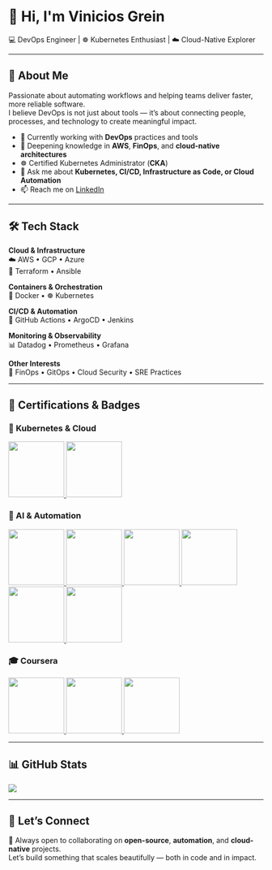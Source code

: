 # 👋 Hi, I'm Vinicios Grein  

💻 DevOps Engineer | ☸️ Kubernetes Enthusiast | ☁️ Cloud-Native Explorer  

---

## 🚀 About Me  
Passionate about automating workflows and helping teams deliver faster, more reliable software.  
I believe DevOps is not just about tools — it’s about connecting people, processes, and technology to create meaningful impact.  

- 🔭 Currently working with **DevOps** practices and tools  
- 🌱 Deepening knowledge in **AWS**, **FinOps**, and **cloud-native architectures**  
- ☸️ Certified Kubernetes Administrator (**CKA**)  
- 💬 Ask me about **Kubernetes, CI/CD, Infrastructure as Code, or Cloud Automation**  
- 📫 Reach me on [LinkedIn](https://www.linkedin.com/in/vinicios-grein/?locale=en_US)  

---

## 🛠️ Tech Stack  

**Cloud & Infrastructure**  
☁️ AWS • GCP • Azure  
🧩 Terraform • Ansible  

**Containers & Orchestration**  
🐳 Docker • ☸️ Kubernetes  

**CI/CD & Automation**  
🚀 GitHub Actions • ArgoCD • Jenkins  

**Monitoring & Observability**  
📊 Datadog • Prometheus • Grafana  

**Other Interests**  
🧠 FinOps • GitOps • Cloud Security • SRE Practices  

---

## 📜 Certifications & Badges  

### 🧠 Kubernetes & Cloud  
<a href="https://ti-user-certificates.s3.amazonaws.com/e0df7fbf-a057-42af-8a1f-590912be5460/0063e248-704b-432c-8ffd-7d52017d3065-vinicios-grein-985acda1-6de8-4cc8-a2ec-c32c5b325ec4-certificate.pdf">
  <img src="https://images.credly.com/size/150x150/images/8b8ed108-e77d-4396-ac59-2504583b9d54/cka_from_cncfsite__281_29.png" width="110" height="110"/>
</a>
<a href="https://www.credly.com/badges/2fef93c0-4d98-476f-90c7-644174c8a52c/public_url">
  <img src="https://images.credly.com/size/150x150/images/b9feab85-1a43-4f6c-99a5-631b88d5461b/image.png" width="110" height="110"/>
</a>

### 🤖 AI & Automation  
<a href="https://www.credly.com/badges/c5cb8aef-f22c-4fe4-869e-b1a59b41eada">
  <img src="https://images.credly.com/size/340x340/images/bc1ee755-d8b5-4068-91fa-60a6e05f12dc/Coursera_20AI_20Agents_20Using_20RAG_20and_20LangChain.png" width="110" height="110"/>
</a>
<a href="https://www.credly.com/badges/d97b7634-655e-476a-9130-7d17a13c083b">
  <img src="https://images.credly.com/size/340x340/images/8cbb40df-9f7c-46ee-8ff6-3fbefdd7681f/Agentic_20AI_20with_20LangChain_20and_20LangGraph.png" width="110" height="110"/>
</a>
<a href="https://www.credly.com/badges/a6cf31fc-2e03-4969-8aeb-f37c3aca33cc">
  <img src="https://images.credly.com/size/340x340/images/adad564e-cd68-4b33-9a96-cbd3a61487b0/Agentic_20AI_20with_20LangGraph_20CrewAI_20AutoGen_20and_20BeeAI.png" width="110" height="110"/>
</a>
<a href="https://www.credly.com/badges/4ef03156-8563-4eba-b9ba-f6d6345683e7">
  <img src="https://images.credly.com/size/150x150/images/7fd5a03e-823f-4449-af43-59afe528f4ee/image.png" width="110" height="110"/>
</a>
<a href="https://www.credly.com/badges/0e129633-4b0a-4015-8997-b01fea4d3622">
  <img src="https://images.credly.com/size/340x340/images/7658c4f1-0570-42c7-83b0-04cac8b0aca2/image.png" width="110" height="110"/>
</a>
<a href="https://www.credly.com/badges/fa4c7f02-cdd1-48ca-b90f-6eadcef03f18">
  <img src="https://images.credly.com/size/340x340/images/afaacd18-d4a9-48af-b54c-846615756ec7/image.png" width="110" height="110"/>
</a>

### 🎓 Coursera  
<a href="https://coursera.org/share/81ceee0d04defb41934d0017e5977d70">
  <img src="https://d3njjcbhbojbot.cloudfront.net/api/utilities/v1/imageproxy/https://coursera-badge-assets.s3.amazonaws.com/preview/fb37165a32974db9b2683988c84febd6.png?auto=format%2Ccompress&dpr=1" width="110" height="110"/>
</a>
<a href="https://coursera.org/share/0507cca59412db072b49e7216bf59aa7">
  <img src="https://d3njjcbhbojbot.cloudfront.net/api/utilities/v1/imageproxy/https://coursera-badge-assets.s3.amazonaws.com/preview/ac7d496a72a64e9a9c7958bd98b786a7.png?auto=format%2Ccompress&dpr=1" width="110" height="110"/>
</a>
<a href="https://coursera.org/share/0dcb438d6ab56a3e59d76fd0b8d210e9">
  <img src="https://d3njjcbhbojbot.cloudfront.net/api/utilities/v1/imageproxy/https://coursera-badge-assets.s3.amazonaws.com/preview/34e50feb994f422f8fb221d35b433694.png?auto=format%2Ccompress&dpr=1" width="110" height="110"/>
</a>

---

## 📊 GitHub Stats  
<a href="https://github.com/anuraghazra/github-readme-stats">
  <img align="center" src="https://github-readme-stats.vercel.app/api/top-langs/?username=greinvinicios&show_icons=true&theme=radical&langs_count=10" />
</a>

---

## 🤝 Let’s Connect  
🚀 Always open to collaborating on **open-source**, **automation**, and **cloud-native** projects.  
Let’s build something that scales beautifully — both in code and in impact.
